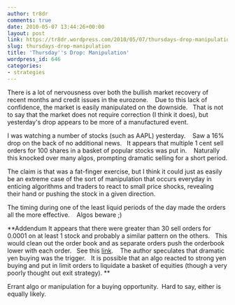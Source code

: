```yaml
---
author: tr8dr
comments: true
date: 2010-05-07 13:44:26+00:00
layout: post
link: https://tr8dr.wordpress.com/2010/05/07/thursdays-drop-manipulation/
slug: thursdays-drop-manipulation
title: 'Thursday''s Drop: Manipulation'
wordpress_id: 646
categories:
- strategies
---
```


There is a lot of nervousness over both the bullish market recovery of recent months and credit issues in the eurozone.    Due to this lack of confidence, the market is easily manipulated on the downside.   That is not to say that the market does not require correction (I think it does), but yesterday's drop appears to be more of a manufactured event.

I was watching a number of stocks (such as AAPL) yesterday.    Saw a 16% drop on the back of no additional news.   It appears that multiple 1 cent sell orders for 100 shares in a basket of popular stocks was put in.    Naturally this knocked over many algos, prompting dramatic selling for a short period.

The claim is that was a fat-finger exercise, but I think it could just as easily be an extreme case of the sort of manipulation that occurs everyday in enticing algorithms and traders to react to small price shocks, revealing their hand or pushing the stock in a given direction.

The timing during one of the least liquid periods of the day made the orders all the more effective.    Algos beware ;)

**Addendum
It appears that there were greater than 30 sell orders for 0.0001 on at least 1 stock and probably a similar pattern on the others.   This would clean out the order book and as separate orders push the orderbook lower with each order.   See this [link](http://seekingalpha.com/article/203603-the-yen-did-it).    The author speculates that dramatic yen buying was the trigger.   It is possible that an algo reacted to strong yen buying and put in limit orders to liquidate a basket of equities (though a very poorly thought out exit strategy). **

Errant algo or manipulation for a buying opportunity.  Hard to say, either is equally likely.
